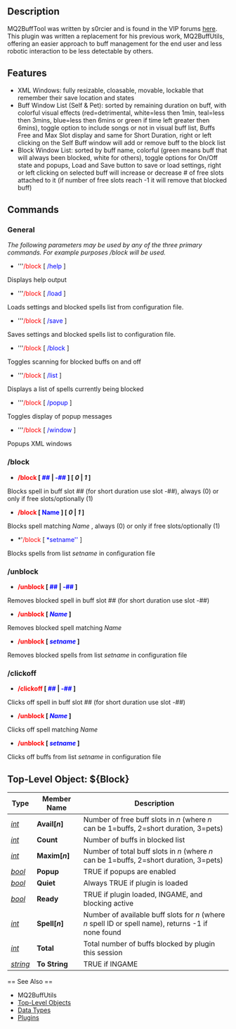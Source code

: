 ## Description

MQ2BuffTool was written by s0rcier and is found in the VIP forums
[here](https://macroquest2.com/phpBB3/viewtopic.php?t=11890). This plugin was written a replacement for his previous
work, MQ2BuffUtils, offering an easier approach to buff management for the end user and less robotic interaction to be
less detectable by others.

## Features

-   XML Windows: fully resizable, cloasable, movable, lockable that remember their save location and states
-   Buff Window List (Self & Pet): sorted by remaining duration on buff, with colorful visual effects (red=detrimental,
    white=less then 1min, teal=less then 3mins, blue=less then 6mins or green if time left greater then 6mins), toggle
    option to include songs or not in visual buff list, Buffs Free and Max Slot display and same for Short Duration,
    right or left clicking on the Self Buff window will add or remove buff to the block list
-   Block Window List: sorted by buff name, colorful (green means buff that will always been blocked, white for others),
    toggle options for On/Off state and popups, Load and Save button to save or load settings, right or left clicking on
    selected buff will increase or decrease # of free slots attached to it (if number of free slots reach -1 it will
    remove that blocked buff)

## Commands

### General

*The following parameters may be used by any of the three primary commands. For example purposes /block will be used.*

-   '''<span style="color:red">/block</span> \[ <span style="color:blue">/help</span> \]

  
Displays help output

-   '''<span style="color:red">/block</span> \[ <span style="color:blue">/load</span> \]

  
Loads settings and blocked spells list from configuration file.

-   '''<span style="color:red">/block</span> \[ <span style="color:blue">/save</span> \]

  
Saves settings and blocked spells list to configuration file.

-   '''<span style="color:red">/block</span> \[ <span style="color:blue">/block</span> \]

  
Toggles scanning for blocked buffs on and off

-   '''<span style="color:red">/block</span> \[ <span style="color:blue">/list</span> \]

  
Displays a list of spells currently being blocked

-   '''<span style="color:red">/block</span> \[ <span style="color:blue">/popup</span> \]

  
Toggles display of popup messages

-   '''<span style="color:red">/block</span> \[ <span style="color:blue">/window</span> \]

  
Popups XML windows

### /block

-   **<span style="color:red">/block</span> \[ <span style="color:blue">##</span> \| <span style="color:blue">-##</span>
    \] \[ *0* \| *1* \]**

  
Blocks spell in buff slot ## (for short duration use slot -##), always (0) or only if free slots/optionally (1)

-   **<span style="color:red">/block</span> \[ <span style="color:blue">Name</span> \] \[ *0* \| *1* \]**

  
Blocks spell matching *Name* , always (0) or only if free slots/optionally (1)

-   *'<span style="color:red">/block</span> \[ <span style="color:blue">*setname''</span> \]

  
Blocks spells from list *setname* in configuration file

### /unblock

-   **<span style="color:red">/unblock</span> \[ <span style="color:blue">##</span> \|
    <span style="color:blue">-##</span> \]**

  
Removes blocked spell in buff slot ## (for short duration use slot -##)

-   **<span style="color:red">/unblock</span> \[ <span style="color:blue">*Name*</span> \]**

  
Removes blocked spell matching *Name*

-   **<span style="color:red">/unblock</span> \[ <span style="color:blue">*setname*</span> \]**

  
Removes blocked spells from list *setname* in configuration file

### /clickoff

-   **<span style="color:red">/clickoff</span> \[ <span style="color:blue">##</span> \|
    <span style="color:blue">-##</span> \]**

  
Clicks off spell in buff slot ## (for short duration use slot -##)

-   **<span style="color:red">/unblock</span> \[ <span style="color:blue">*Name*</span> \]**

  
Clicks off spell matching *Name*

-   **<span style="color:red">/unblock</span> \[ <span style="color:blue">*setname*</span> \]**

  
Clicks off buffs from list *setname* in configuration file

## Top-Level Object: ${Block}

| **Type**                               | **Member Name**      | **Description**                                                                                     |
|----------------------------------------|----------------------|-----------------------------------------------------------------------------------------------------|
| *[int](../data-types/datatype-int.md)*       | **Avail\[***n***\]** | Number of free buff slots in *n* (where *n* can be 1=buffs, 2=short duration, 3=pets)               |
| *[int](../data-types/datatype-int.md)*       | **Count**            | Number of buffs in blocked list                                                                     |
| *[int](../data-types/datatype-int.md)*       | **Maxim\[***n***\]** | Number of total buff slots in *n* (where *n* can be 1=buffs, 2=short duration, 3=pets)              |
| *[bool](../data-types/datatype-bool.md)*     | **Popup**            | TRUE if popups are enabled                                                                          |
| *[bool](../data-types/datatype-bool.md)*     | **Quiet**            | Always TRUE if plugin is loaded                                                                     |
| *[bool](../data-types/datatype-bool.md)*     | **Ready**            | TRUE if plugin loaded, INGAME, and blocking active                                                  |
| *[int](../data-types/datatype-int.md)*       | **Spell\[***n***\]** | Number of available buff slots for *n* (where *n* spell ID or spell name), returns -1 if none found |
| *[int](../data-types/datatype-int.md)*       | **Total**            | Total number of buffs blocked by plugin this session                                                |
| *[string](../data-types/datatype-string.md)* | **To String**        | TRUE if INGAME                                                                                      |

  
== See Also ==

-   MQ2BuffUtils
-   [Top-Level Objects](../top-level-objects/top-level-objects.md)
-   [Data Types](../data-types/data-types.md)
-   [Plugins](../documentation/macroquest2-plugins.md)


